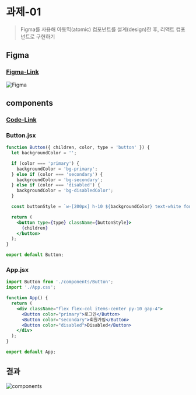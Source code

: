 # 과제-01

> Figma를 사용해 아토믹(atomic) 컴포넌트를 설계(design)한 후, 리액트 컴포넌트로 구현하기

## Figma

### [Figma-Link](https://www.figma.com/file/VtEftOUNlY2sgLO2DZa4tP/mission-01?type=design&node-id=0%3A1&mode=design&t=vuwixwLdgtUOobrn-1)

![Figma](https://github.com/minomad/react-mission/assets/131448929/73e7f8ef-c3d0-49ec-bec7-f65fb73404fc)

## components

### [Code-Link](https://github.com/minomad/react-mission/blob/main/mission-01/src/components/Button.jsx)

### Button.jsx

```jsx
function Button({ children, color, type = 'button' }) {
  let backgroundColor = '';

  if (color === 'primary') {
    backgroundColor = 'bg-primary';
  } else if (color === 'secondary') {
    backgroundColor = 'bg-secondary';
  } else if (color === 'disabled') {
    backgroundColor = 'bg-disabledColor';
  }

  const buttonStyle = `w-[200px] h-10 ${backgroundColor} text-white font-bold rounded-lg`;

  return (
    <button type={type} className={buttonStyle}>
      {children}
    </button>
  );
}

export default Button;
```

### App.jsx

```jsx
import Button from './components/Button';
import './App.css';

function App() {
  return (
    <div className="flex flex-col items-center py-10 gap-4">
      <Button color="primary">로그인</Button>
      <Button color="secondary">회원가입</Button>
      <Button color="disabled">Disabled</Button>
    </div>
  );
}

export default App;
```

## 결과

![components](https://github.com/minomad/react-mission/assets/131448929/e4509af0-b86c-4b05-90e3-04fa39ff0805)
